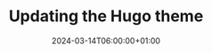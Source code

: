 ---
title: "Updating the Hugo theme"
description: ""
date: 2024-03-14T06:00:00+01:00
lastmod: 2024-03-14T06:00:00+01:00
image_cover: "moved-over-to-hugo.jpg"
categories: ["Hugo"]
authors: ["Marcel Venema"] 
tags: []
draft: false
---